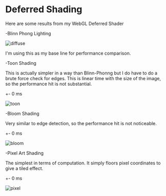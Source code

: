 # Deferred Shading

Here are some results from my WebGL Deferred Shader

-Blinn Phong Lighting

![diffuse][diffuse]

I'm using this as my base line for performance comparison.

-Toon Shading

This is actually simpler in a way than Blinn-Phonng but I do have to do a brute force check for edges.  This is linear time with the size of the image, so the performance hit is not substantial.

+- 0 ms

![toon][toon]

-Bloom Shading

Very similar to edge detection, so the performance hit is not noticeable.

+- 0 ms

![bloom][bloom]

-Pixel Art Shading

The simplest in terms of computation.  It simply floors pixel coordinates to give a tiled effect.

+- 0 ms

![pixel][pixel]

[bloom]:https://raw.githubusercontent.com/jeremynewlin/Project6-DeferredShader/master/bloom.png
[toon]:https://raw.githubusercontent.com/jeremynewlin/Project6-DeferredShader/master/toon.png
[diffuse]:https://raw.githubusercontent.com/jeremynewlin/Project6-DeferredShader/master/diffuse.png
[pixel]:https://raw.githubusercontent.com/jeremynewlin/Project6-DeferredShader/master/pixel.png